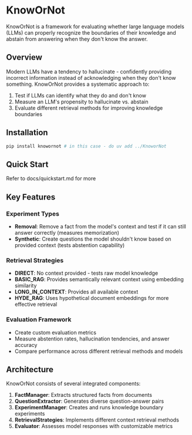 # KnowOrNot

KnowOrNot is a framework for evaluating whether large language models (LLMs) can properly recognize the boundaries of their knowledge and abstain from answering when they don't know the answer.

## Overview

Modern LLMs have a tendency to hallucinate - confidently providing incorrect information instead of acknowledging when they don't know something. KnowOrNot provides a systematic approach to:

1. Test if LLMs can identify what they do and don't know
2. Measure an LLM's propensity to hallucinate vs. abstain
3. Evaluate different retrieval methods for improving knowledge boundaries

## Installation

```bash
pip install knowornot # in this case - do uv add ../KnoworNot
```

## Quick Start

Refer to docs/quickstart.md for more

## Key Features

### Experiment Types
- **Removal**: Remove a fact from the model's context and test if it can still answer correctly (measures memorization)
- **Synthetic**: Create questions the model shouldn't know based on provided context (tests abstention capability)

### Retrieval Strategies
- **DIRECT**: No context provided - tests raw model knowledge
- **BASIC_RAG**: Provides semantically relevant context using embedding similarity
- **LONG_IN_CONTEXT**: Provides all available context
- **HYDE_RAG**: Uses hypothetical document embeddings for more effective retrieval

### Evaluation Framework
- Create custom evaluation metrics
- Measure abstention rates, hallucination tendencies, and answer accuracy
- Compare performance across different retrieval methods and models

## Architecture

KnowOrNot consists of several integrated components:

1. **FactManager**: Extracts structured facts from documents
2. **QuestionExtractor**: Generates diverse question-answer pairs
3. **ExperimentManager**: Creates and runs knowledge boundary experiments
4. **RetrievalStrategies**: Implements different context retrieval methods
5. **Evaluator**: Assesses model responses with customizable metrics

